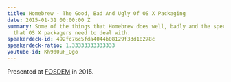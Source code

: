 ```yaml
---
title: Homebrew - The Good, Bad And Ugly Of OS X Packaging
date: 2015-01-31 00:00:00 Z
summary: Some of the things that Homebrew does well, badly and the special challenges
  that OS X packagers need to deal with.
speakerdeck-id: 492fc76c5fda4044b08129f33d18278c
speakerdeck-ratio: 1.33333333333333
youtube-id: Kh9d0uF_Qgo
---
```


Presented at [FOSDEM](https://fosdem.org) in 2015.
